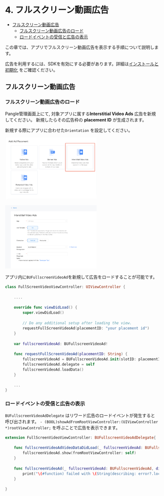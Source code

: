 # 4. フルスクリーン動画広告


* [フルスクリーン動画広告](#start/fullscreen_ad)
  * [フルスクリーン動画広告のロード](#start/fullscreen_load)
  * [ロードイベントの受信と広告の表示](#start/fullscreen_loadevent)


この章では、アプリでフルスクリーン動画広告を表示する手順について説明します。

広告を利用するには、SDKを有効にする必要があります。詳細は[インストールと初期化](1-integrate_ja.md) をご確認ください。


<a name="start/fullscreen_ad"></a>
## フルスクリーン動画広告

<a name="start/fullscreen_load"></a>
### フルスクリーン動画広告のロード

Pangle管理画面上にて, 対象アプリに属する**Interstitial Video Ads** 広告を新規してください。 新規したらその広告枠の **placement ID** が生成されます。

新規する際にアプリに合わせた`Orientation` を設定してください。


<img src="../pics/fullscreen_add.png" alt="drawing" width="300"/>  <br>

<img src="../pics/fullscreen_set.png" alt="drawing" width="300"/>


アプリ内に`BUFullscreenVideoAd`を新規して広告をロードすることが可能です。

```swift
class FullScreenVideoViewController: UIViewController {

    ....

    override func viewDidLoad() {
        super.viewDidLoad()

        // Do any additional setup after loading the view.
        requestFullScreenVideoAd(placementID: "your placement id")
    }

    var fullscreenVideoAd: BUFullscreenVideoAd!

    func requestFullScreenVideoAd(placementID: String) {
        fullscreenVideoAd = BUFullscreenVideoAd.init(slotID: placementID)
        fullscreenVideoAd.delegate = self
        fullscreenVideoAd.loadData()
    }

    ...
}

```

<a name="start/fullscreen_loadevent"></a>
### ロードイベントの受信と広告の表示

`BUFullscreenVideoAdDelegate` はリワード広告のロードイベントが発生すると呼び出されます。 `- (BOOL)showAdFromRootViewController:(UIViewController *)rootViewController;` を呼ぶことで広告を表示できます。

```swift
extension FullScreenVideoViewController: BUFullscreenVideoAdDelegate{

    func fullscreenVideoAdVideoDataDidLoad(_ fullscreenVideoAd: BUFullscreenVideoAd) {
        fullscreenVideoAd.show(fromRootViewController: self)
    }

    func fullscreenVideoAd(_ fullscreenVideoAd: BUFullscreenVideoAd, didFailWithError error: Error?) {
        print("\(#function) failed with \(String(describing: error?.localizedDescription))")
    }

}
```
